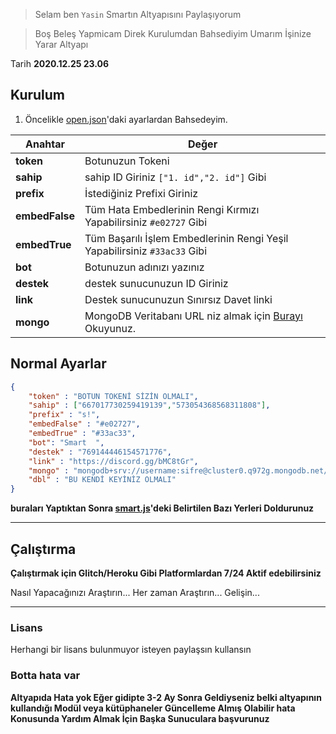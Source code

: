 
> Selam ben `Yasin` Smartın Altyapısını Paylaşıyorum 

> Boş Beleş Yapmicam Direk Kurulumdan Bahsediyim Umarım İşinize Yarar Altyapı

Tarih **2020.12.25 23.06** 


## Kurulum
1. Öncelikle [open.json](https://github.com/healthpackTR/SmartYeni/blob/main/open.json)'daki ayarlardan Bahsedeyim.

Anahtar | Değer
------------ | -------------
**token** | Botunuzun Tokeni
**sahip** | sahip ID Giriniz ```["1. id","2. id"]``` Gibi
**prefix** | İstediğiniz Prefixi Giriniz
**embedFalse** | Tüm Hata Embedlerinin Rengi Kırmızı Yapabilirsiniz ``#e02727`` Gibi
**embedTrue** | Tüm Başarılı İşlem Embedlerinin Rengi Yeşil Yapabilirsiniz ``#33ac33`` Gibi
**bot** | Botunuzun adınızı yazınız
**destek** | destek sunucunuzun ID Giriniz 
**link** | Destek sunucunuzun Sınırsız Davet linki
**mongo** | MongoDB Veritabanı URL niz almak için [Burayı](https://devnot.com/2019/mongodb-atlas-nedir-ve-nasil-olusturulur) Okuyunuz.

## Normal Ayarlar
```json
{
    "token" : "BOTUN TOKENİ SİZİN OLMALI",
    "sahip" : ["667017730259419139","573054368568311808"],
    "prefix" : "s!",
    "embedFalse" : "#e02727",
    "embedTrue" : "#33ac33",
    "bot": "Smart  ",
    "destek" : "769144446154571776",
    "link" : "https://discord.gg/bMC8tGr",
    "mongo" : "mongodb+srv://username:sifre@cluster0.q972g.mongodb.net/dbadi",
    "dbl" : "BU KENDİ KEYİNİZ OLMALI"
}
```

**buraları Yaptıktan Sonra [smart.js](https://github.com/healthpackTR/SmartYeni/blob/main/smart.js)'deki Belirtilen Bazı Yerleri Doldurunuz**
<hr>

## Çalıştırma

**Çalıştırmak için Glitch/Heroku Gibi Platformlardan 7/24 Aktif edebilirsiniz**

Nasıl Yapacağınızı Araştırın... Her zaman Araştırın... Gelişin...

<hr>

### Lisans
Herhangi bir lisans bulunmuyor isteyen paylaşsın kullansın 

### Botta hata var
**Altyapıda Hata yok Eğer gidipte 3-2 Ay Sonra Geldiyseniz belki altyapının kullandığı Modül veya kütüphaneler Güncelleme Almış Olabilir hata Konusunda Yardım Almak İçin Başka Sunuculara başvurunuz**
